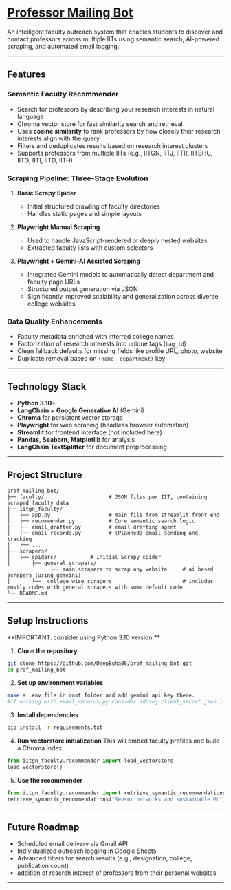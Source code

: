 # **[Professor Mailing Bot](https://prof-mailing-bot.streamlit.app/)**

An intelligent faculty outreach system that enables students to discover and contact professors across multiple IITs using semantic search, AI-powered scraping, and automated email logging.

---

## Features

### Semantic Faculty Recommender

* Search for professors by describing your research interests in natural language
* Chroma vector store for fast similarity search and retrieval
* Uses **cosine similarity** to rank professors by how closely their research interests align with the query
* Filters and deduplicates results based on research interest clusters
* Supports professors from multiple IITs (e.g., IITGN, IITJ, IITR, IITBHU, IITG, IITI, IITD, IITH)

### Scraping Pipeline: Three-Stage Evolution

1. **Basic Scrapy Spider**

   * Initial structured crawling of faculty directories
   * Handles static pages and simple layouts

2. **Playwright Manual Scraping**

   * Used to handle JavaScript-rendered or deeply nested websites
   * Extracted faculty lists with custom selectors 

3. **Playwright + Gemini-AI Assisted Scraping**

   * Integrated Gemini models to automatically detect department and faculty page URLs
   * Structured output generation via JSON
   * Significantly improved scalability and generalization across diverse college websites

### Data Quality Enhancements

* Faculty metadata enriched with inferred college names
* Factorization of research interests into unique tags (`tag_id`)
* Clean fallback defaults for missing fields like profile URL, photo, website
* Duplicate removal based on `(name, department)` key

---

## Technology Stack

* **Python 3.10+**
* **LangChain** + **Google Generative AI** (Gemini)
* **Chroma** for persistent vector storage
* **Playwright** for web scraping (headless browser automation)
* **Streamlit** for frontend interface (not included here)
* **Pandas**, **Seaborn**, **Matplotlib** for analysis
* **LangChain TextSplitter** for document preprocessing

---

## Project Structure

```
prof_mailing_bot/
├── faculty/                     # JSON files per IIT, containing scraped faculty data
├── iitgn_faculty/
│   ├── app.py                   # main file from streamlit front end
│   ├── recommender.py           # Core semantic search logic
|   ├── email_drafter.py         # email drafting agent
│   ├── email_records.py         # (Planned) email sending and tracking
│   └── ...
├── scrapers/
│   ├── spiders/           # Initial Scrapy spider
│       ├── general scrapers/
              ├── main scrapers to scrap any website     # ai based scrapers (using gemeini)
│       └──  college wise scrapers                       # includes mostly codes with general scrapers with some default code 
└── README.md
```

---

## Setup Instructions

**IMPORTANT: consider using Python 3.10 version **

1. **Clone the repository**

```bash
git clone https://github.com/DeepBuha06/prof_mailing_bot.git
cd prof_mailing_bot
```

2. **Set up environment variables**

```bash
make a .env file in root folder and add gemini api key there.
#if working with email_records.py consider adding client_secret.json in iitgn_faculty
```

3. **Install dependencies**

```bash
pip install -r requirements.txt
```

4. **Run vectorstore initialization**
   This will embed faculty profiles and build a Chroma index.

```python
from iitgn_faculty.recommender import load_vectorstore
load_vectorstore()
```

5. **Use the recommender**

```python
from iitgn_faculty.recommender import retrieve_symantic_recommendations
retrieve_symantic_recommendations("Sensor networks and sustainable ML")
```

---

## Future Roadmap

* Scheduled email delivery via Gmail API
* Individualized outreach logging in Google Sheets
* Advanced filters for search results (e.g., designation, college, publication count)
* addition of reserch interest of professors from their personal websites

---
